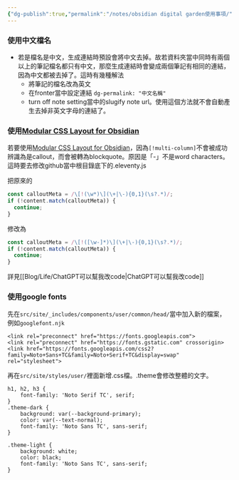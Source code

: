 ```yaml
---
{"dg-publish":true,"permalink":"/notes/obsidian digital garden使用事項/","title":"digital garden使用注意事項","tags":["plugin","webpage"]}
---
```



### 使用中文檔名

- 若是檔名是中文，生成連結時預設會將中文去掉。故若資料夾當中同時有兩個以上的筆記檔名都只有中文，那麼生成連結時會變成兩個筆記有相同的連結，因為中文都被去掉了。這時有幾種解法
  - 將筆記的檔名改為英文
  - 在fronter當中設定連結 `dg-permalink: "中文名稱"`
  - turn off note setting當中的slugify note url。使用這個方法就不會自動產生去掉非英文字母的連結了。

### 使用[Modular CSS Layout for Obsidian](https://github.com/efemkay/obsidian-modular-css-layout)

若要使用[Modular CSS Layout for Obsidian](https://github.com/efemkay/obsidian-modular-css-layout)，因為`[!multi-column]`不會被成功辨識為是callout，而會被轉為blockquote。原因是「-」不是word characters。這時要去修改github當中根目錄底下的.eleventy.js

把原來的

```javascript
const calloutMeta = /\[!(\w*)\](\+|\-){0,1}(\s?.*)/;
if (!content.match(calloutMeta)) {
  continue;
}
```

修改為

```javascript
const calloutMeta = /\[!([\w-]*)\](\+|\-){0,1}(\s?.*)/;
if (!content.match(calloutMeta)) {
  continue;
}
```

詳見[[Blog/Life/ChatGPT可以幫我改code\|ChatGPT可以幫我改code]]

### 使用google fonts

先在`src/site/_includes/components/user/common/head/`當中加入新的檔案，例如`googlefont.njk`

```
<link rel="preconnect" href="https://fonts.googleapis.com">
<link rel="preconnect" href="https://fonts.gstatic.com" crossorigin>
<link href="https://fonts.googleapis.com/css2?family=Noto+Sans+TC&family=Noto+Serif+TC&display=swap" rel="stylesheet">
```

再在`src/site/styles/user/`裡面新增.css檔。.theme會修改整體的文字。

```
h1, h2, h3 {
    font-family: 'Noto Serif TC', serif; 
}
.theme-dark {
    background: var(--background-primary);
    color: var(--text-normal);
    font-family: 'Noto Sans TC', sans-serif;
}

.theme-light {
    background: white;
    color: black;
    font-family: 'Noto Sans TC', sans-serif;
}
```
